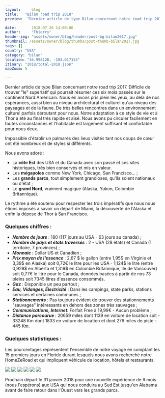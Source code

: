 ```yaml
---
layout:     blog
title:   "Bilan road trip 2018"
preview:  "Dernier article de type Bilan concernant notre road trip 2017. Difficile de trouver le bon superlatif qui pourrait résumer ces six mois passés…"

date:       2018-07-26 14:00:00
author:     "Thierry"
header-img: "assets/owner/blog/header/post-bg-bilan2017.jpg"
thumbnail: /assets/owner/blog/thumbs/post-thumb-bilan2017.jpg
tags: []
country: "USA"
category: "bilan"
location: "36.998128, -103.017155"
itinary: "2018/total-2018.json"
mapZoom: 5

---
```


Dernier article de type Bilan concernant notre road trip 2017. Difficile de trouver "le" superlatif qui pourrait résumer ces six mois passés sur le continent Nord Américain. Nous en avons pris plein les yeux, au delà de nos espérances, aussi bien au niveau architectural et culturel qu'au niveau des paysages et de la faune. De très belles rencontres dans un environnement culturel parfois déroutant pour nous. Notre adaptation à ce style de vie et à Thor a été au final très rapide et aisé. Nous avons pu circuler facilement en toutes circonstances et l'habitacle est largement suffisant et confortable pour nous deux.  

Impossible d'établir un palmarès des lieux visités tant nos coups de cœur ont été nombreux et de styles si différents.  

Nous avons adoré :  

* La **côte Est** des USA et du Canada avec son passé et ses sites historiques, très bien conservés et mis en valeur.
* Les **mégapoles** comme New York, Chicago, San Francisco... ;
* Les **grands parcs**, tout simplement grandioses, qu'ils soient nationaux ou d'état ;
* Le **grand Nord**, vraiment magique (Alaska, Yukon, Colombie Britannique).

Le rythme a été soutenu pour respecter les trois impératifs que nous nous étions imposés à savoir un départ de Miami, la découverte de l'Alaska et enfin la dépose de Thor à San Francisco.  

### Quelques chiffres :    

* ***Nombre de jours***      : 180 (117 jours au USA - 63 jours au canada) ;
* ***Nombre de pays et états traversés*** : 2 - USA (28 états) et Canada (1 territoire, 7 provinces) ;
* ***Monnaie***              : Dollar US et Canadien ;
* ***Prix moyen de l'essence*** : 2,67 $ le gallon (entre 1,95$ en Virginie et 3,39$ en Alaska) soit 0,72€ le litre pour les USA - 1,124$ le litre (entre 0,929$ en Alberta et 1,319$ en Colombie Britannique, île de Vancouver) soit 0,77€ le litre pour le Canada, données basées à partir de nos 73 pleins soit 7345 litres d'essence consommés.
* ***Gaz***                        : Disponible un peu partout ;
* ***Eau, Vidanges, Électricité*** : Dans les campings, state parks, stations services et certaines communes ;
* ***Stationnements***       : Pas toujours évident de trouver des stationnements "sauvages" intéressants en dehors des zones très sauvages ;
* ***Communications, Internet***: Forfait Free à 19,99€ - Aucun problème ;  
* ***Distance parcourue***   : 20659 miles dont 1139 en voiture de location soit - 33248 Km dont 1833 en voiture de location 
                               et dont 276 miles de piste - 445 Km.     
 

### Quelques statistiques :  

Les pourcentages représentent l'ensemble de notre voyage en comptant les 15 premiers jours en Floride durant lesquels nous avons recherché notre HomeZeRoad et qui impliquent véhicule de location, hôtels et restaurants.  

<img src="{{root_url}}/assets/owner/photos/2017/depenses_generales.svg" />  
<img src="{{root_url}}/assets/owner/photos/2017/depenses_nourriture.svg" />  
<img src="{{root_url}}/assets/owner/photos/2017/depenses_vehicules.svg" />  
<img src="{{root_url}}/assets/owner/photos/2017/depenses_transport.svg" />  
<img src="{{root_url}}/assets/owner/photos/2017/bivouacs.svg" />  
<img src="{{root_url}}/assets/owner/photos/2017/meteo.svg" />  

Prochain départ le 31 janvier 2018 pour une nouvelle expérience de 6 mois (nous l'espérons) aux USA qui nous conduira au Sud Est jusqu'en Alabama avant de faire retour dans l'Ouest vers les grands parcs.  
